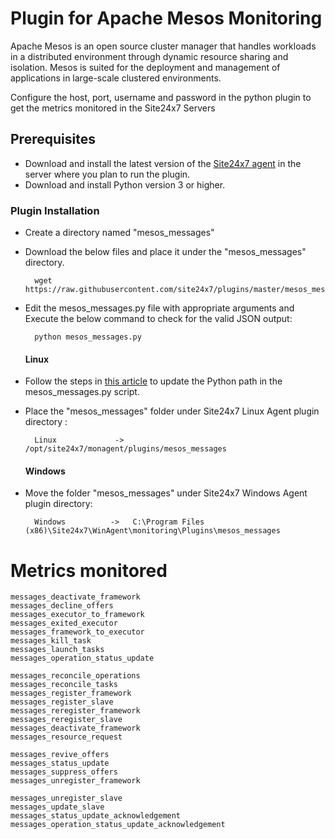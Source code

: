 
Plugin for Apache Mesos Monitoring
===========

Apache Mesos is an open source cluster manager that handles workloads in a distributed environment through dynamic resource sharing and isolation. Mesos is suited for the deployment and management of applications in large-scale clustered environments.

Configure the host, port, username and password in the python plugin to get the metrics monitored in the Site24x7 Servers

## Prerequisites

- Download and install the latest version of the [Site24x7 agent](https://www.site24x7.com/app/client#/admin/inventory/add-monitor) in the server where you plan to run the plugin. 
- Download and install Python version 3 or higher.


### Plugin Installation  

- Create a directory named "mesos_messages"

- Download the below files and place it under the "mesos_messages" directory.

		wget https://raw.githubusercontent.com/site24x7/plugins/master/mesos_messages/mesos_messages.py


- Edit the mesos_messages.py file with appropriate arguments and Execute the below command to check for the valid JSON output:

		python mesos_messages.py
  #### Linux
- Follow the steps in [this article](https://support.site24x7.com/portal/en/kb/articles/updating-python-path-in-a-plugin-script-for-linux-servers) to update the Python path in the mesos_messages.py script.
- Place the "mesos_messages" folder under Site24x7 Linux Agent plugin directory : 

		Linux             ->   /opt/site24x7/monagent/plugins/mesos_messages

  #### Windows 

- Move the folder "mesos_messages" under Site24x7 Windows Agent plugin directory: 

		Windows          ->   C:\Program Files (x86)\Site24x7\WinAgent\monitoring\Plugins\mesos_messages


Metrics monitored 
===========
```
messages_deactivate_framework
messages_decline_offers
messages_executor_to_framework
messages_exited_executor
messages_framework_to_executor
messages_kill_task
messages_launch_tasks
messages_operation_status_update

messages_reconcile_operations
messages_reconcile_tasks
messages_register_framework
messages_register_slave
messages_reregister_framework
messages_reregister_slave
messages_deactivate_framework
messages_resource_request

messages_revive_offers
messages_status_update
messages_suppress_offers
messages_unregister_framework

messages_unregister_slave
messages_update_slave
messages_status_update_acknowledgement
messages_operation_status_update_acknowledgement
```
